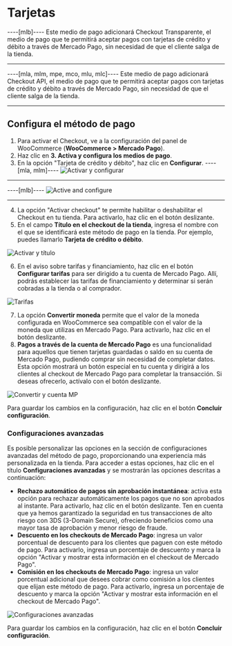 # Tarjetas

----[mlb]----
Este medio de pago adicionará Checkout Transparente, el medio de pago que te permitirá aceptar pagos con tarjetas de crédito y débito a través de Mercado Pago, sin necesidad de que el cliente salga de la tienda.

------------
----[mla, mlm, mpe, mco, mlu, mlc]----
Este medio de pago adicionará Checkout API, el medio de pago que te permitirá aceptar pagos con tarjetas de crédito y débito a través de Mercado Pago, sin necesidad de que el cliente salga de la tienda. 

------------

## Configura el método de pago

1. Para activar el Checkout, ve a la configuración del panel de WooCommerce (**WooCommerce > Mercado Pago**).
2. Haz clic en **3. Activa y configura los medios de pago**.
3. En la opción "Tarjeta de crédito y débito", haz clic en **Configurar**.
----[mla, mlm]----
![Activar y configurar](woocomerce/cho-pro-active-configure-es.png)

------------
----[mlb]----
![Active and configure](woocomerce/cho-pro-active-configure-pt.png)

------------
4. La opción "Activar checkout" te permite habilitar o deshabilitar el Checkout en tu tienda. Para activarlo, haz clic en el botón deslizante.
5. En el campo **Título en el checkout de la tienda**, ingresa el nombre con el que se identificará este método de pago en la tienda. Por ejemplo, puedes llamarlo **Tarjeta de crédito o débito**.

![Activar y título](woocomerce/api-active-and-title-cards-es.png)

6. En el aviso sobre tarifas y financiamiento, haz clic en el botón **Configurar tarifas** para ser dirigido a tu cuenta de Mercado Pago. Allí, podrás establecer las tarifas de financiamiento y determinar si serán cobradas a la tienda o al comprador.

![Tarifas](woocomerce/api-fees-warning-cards-es.png)

7. La opción **Convertir moneda** permite que el valor de la moneda configurada en WooCommerce sea compatible con el valor de la moneda que utilizas en Mercado Pago. Para activarlo, haz clic en el botón deslizante.
8. **Pagos a través de la cuenta de Mercado Pago** es una funcionalidad para aquellos que tienen tarjetas guardadas o saldo en su cuenta de Mercado Pago, pudiendo comprar sin necesidad de completar datos. Esta opción mostrará un botón especial en tu cuenta y dirigirá a los clientes al checkout de Mercado Pago para completar la transacción. Si deseas ofrecerlo, actívalo con el botón deslizante.

![Convertir y cuenta MP](woocomerce/api-convert-and-mp-account-es.png)

Para guardar los cambios en la configuración, haz clic en el botón **Concluir configuración**.

### Configuraciones avanzadas

Es posible personalizar las opciones en la sección de configuraciones avanzadas del método de pago, proporcionando una experiencia más personalizada en la tienda. Para acceder a estas opciones, haz clic en el título **Configuraciones avanzadas** y se mostrarán las opciones descritas a continuación:

- **Rechazo automático de pagos sin aprobación instantánea**: activa esta opción para rechazar automáticamente los pagos que no son aprobados al instante. Para activarlo, haz clic en el botón deslizante. Ten en cuenta que ya hemos garantizado la seguridad en tus transacciones de alto riesgo con 3DS (3-Domain Secure), ofreciendo beneficios como una mayor tasa de aprobación y menor riesgo de fraude.
- **Descuento en los checkouts de Mercado Pago**: ingresa un valor porcentual de descuento para los clientes que paguen con este método de pago. Para activarlo, ingresa un porcentaje de descuento y marca la opción "Activar y mostrar esta información en el checkout de Mercado Pago".
- **Comisión en los checkouts de Mercado Pago**: ingresa un valor porcentual adicional que desees cobrar como comisión a los clientes que elijan este método de pago. Para activarlo, ingresa un porcentaje de descuento y marca la opción "Activar y mostrar esta información en el checkout de Mercado Pago".

![Configuraciones avanzadas](woocomerce/api-advanced-settings-cards-es.gif)

Para guardar los cambios en la configuración, haz clic en el botón **Concluir configuración**.